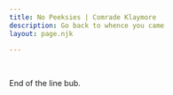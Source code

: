 ```yaml
---
title: No Peeksies | Comrade Klaymore
description: Go back to whence you came
layout: page.njk

---
```

<br />

  <p>End of the line bub.</p>
  </body>
  
  <script src="redirect.js"></script>
  
</html>
